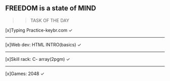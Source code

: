 ## FREEDOM is a state of MIND ##
>>TASK OF THE DAY

[x]Typing Practice-keybr.com ✓
***
[x]Web dev:
     HTML INTRO(basics) ✓
***
[x]Skill rack:
     C- array(2pgm) ✓
***
[x]Games:
        2048 ✓
    
